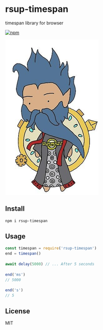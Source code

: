 # rsup-timespan
timespan library for browser

[![npm](https://flat.badgen.net/npm/v/rsup-timespan)](https://www.npmjs.com/package/rsup-timespan)

![zilean](./zilean.jpg)


## Install
```sh
npm i rsup-timespan
```

## Usage
```js
const timespan = require('rsup-timespan')
end = timespan()

await delay(5000) // ... After 5 seconds

end('ms')
// 5000

end('s')
// 5
```

## License

MIT
